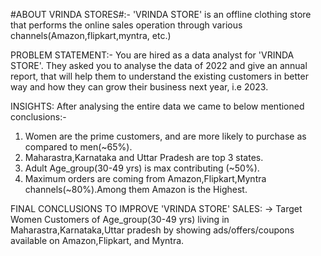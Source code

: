 #ABOUT VRINDA STORES#:- 'VRINDA STORE' is an offline clothing store that performs the online sales operation through various channels(Amazon,flipkart,myntra, etc.)

PROBLEM STATEMENT:- 
You are hired as a data analyst for 'VRINDA STORE'. They asked you to analyse the data of 2022 and give an annual report, that will help them to understand the existing 
customers in better way and how they can grow their business next year, i.e 2023.

INSIGHTS:
After analysing the entire data we came to below mentioned conclusions:-
1. Women are the prime customers, and are more likely to purchase as compared to men(~65%).
2. Maharastra,Karnataka and Uttar Pradesh are top 3 states.
3. Adult Age_group(30-49 yrs) is max contributing (~50%).
4. Maximum orders are coming from Amazon,Flipkart,Myntra channels(~80%).Among them Amazon is the Highest.


FINAL CONCLUSIONS TO IMPROVE 'VRINDA STORE' SALES:
-> Target Women Customers of Age_group(30-49 yrs) living in Maharastra,Karnataka,Uttar pradesh by showing ads/offers/coupons available on Amazon,Flipkart, and Myntra.




                   
      
